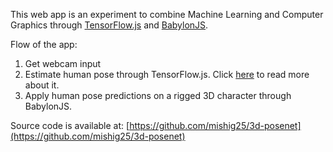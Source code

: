 This web app is an experiment to combine Machine Learning and Computer Graphics through [TensorFlow.js](https://js.tensorflow.org/) and [BabylonJS](https://www.babylonjs.com/).

Flow of the app:

1. Get webcam input
2. Estimate human pose through TensorFlow.js. Click [here](https://medium.com/tensorflow/real-time-human-pose-estimation-in-the-browser-with-tensorflow-js-7dd0bc881cd5) to read more about it.
3. Apply human pose predictions on a rigged 3D character through BabylonJS.

Source code is available at: [https://github.com/mishig25/3d-posenet](https://github.com/mishig25/3d-posenet)